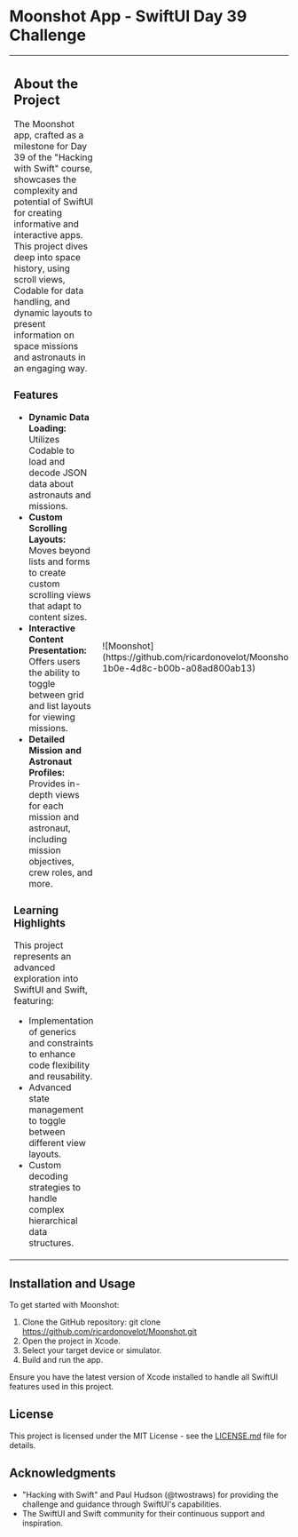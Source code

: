 # Moonshot App - SwiftUI Day 39 Challenge

<table>
<tr>
<td>

## About the Project

The Moonshot app, crafted as a milestone for Day 39 of the "Hacking with Swift" course, showcases the complexity and potential of SwiftUI for creating informative and interactive apps. This project dives deep into space history, using scroll views, Codable for data handling, and dynamic layouts to present information on space missions and astronauts in an engaging way.

### Features

- **Dynamic Data Loading:** Utilizes Codable to load and decode JSON data about astronauts and missions.
- **Custom Scrolling Layouts:** Moves beyond lists and forms to create custom scrolling views that adapt to content sizes.
- **Interactive Content Presentation:** Offers users the ability to toggle between grid and list layouts for viewing missions.
- **Detailed Mission and Astronaut Profiles:** Provides in-depth views for each mission and astronaut, including mission objectives, crew roles, and more.

### Learning Highlights

This project represents an advanced exploration into SwiftUI and Swift, featuring:
- Implementation of generics and constraints to enhance code flexibility and reusability.
- Advanced state management to toggle between different view layouts.
- Custom decoding strategies to handle complex hierarchical data structures.

</td>
<td>
![Moonshot](https://github.com/ricardonovelot/Moonshot/assets/84286086/63e9c612-1b0e-4d8c-b00b-a08ad800ab13)
</td>
</tr>
</table>

## Installation and Usage

To get started with Moonshot:

1. Clone the GitHub repository: git clone https://github.com/ricardonovelot/Moonshot.git
2. Open the project in Xcode.
3. Select your target device or simulator.
4. Build and run the app.

Ensure you have the latest version of Xcode installed to handle all SwiftUI features used in this project.

## License

This project is licensed under the MIT License - see the [LICENSE.md](LICENSE.md) file for details.

## Acknowledgments

- "Hacking with Swift" and Paul Hudson (@twostraws) for providing the challenge and guidance through SwiftUI's capabilities.
- The SwiftUI and Swift community for their continuous support and inspiration.

